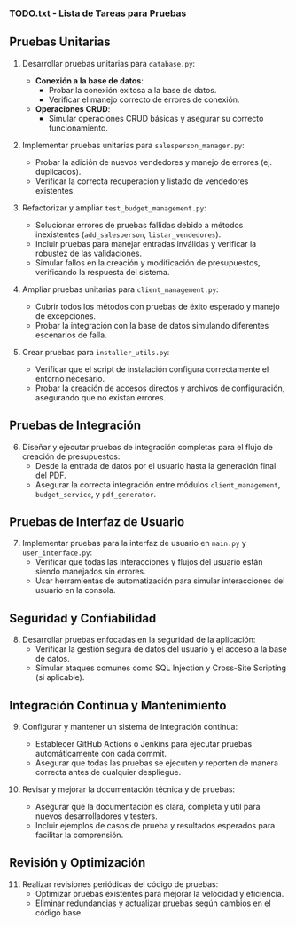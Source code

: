 ### TODO.txt - Lista de Tareas para Pruebas

## Pruebas Unitarias
1. Desarrollar pruebas unitarias para `database.py`:
   - **Conexión a la base de datos**:
     - Probar la conexión exitosa a la base de datos.
     - Verificar el manejo correcto de errores de conexión.
   - **Operaciones CRUD**:
     - Simular operaciones CRUD básicas y asegurar su correcto funcionamiento.

2. Implementar pruebas unitarias para `salesperson_manager.py`:
   - Probar la adición de nuevos vendedores y manejo de errores (ej. duplicados).
   - Verificar la correcta recuperación y listado de vendedores existentes.

3. Refactorizar y ampliar `test_budget_management.py`:
   - Solucionar errores de pruebas fallidas debido a métodos inexistentes (`add_salesperson`, `listar_vendedores`).
   - Incluir pruebas para manejar entradas inválidas y verificar la robustez de las validaciones.
   - Simular fallos en la creación y modificación de presupuestos, verificando la respuesta del sistema.

4. Ampliar pruebas unitarias para `client_management.py`:
   - Cubrir todos los métodos con pruebas de éxito esperado y manejo de excepciones.
   - Probar la integración con la base de datos simulando diferentes escenarios de falla.

5. Crear pruebas para `installer_utils.py`:
   - Verificar que el script de instalación configura correctamente el entorno necesario.
   - Probar la creación de accesos directos y archivos de configuración, asegurando que no existan errores.

## Pruebas de Integración
6. Diseñar y ejecutar pruebas de integración completas para el flujo de creación de presupuestos:
   - Desde la entrada de datos por el usuario hasta la generación final del PDF.
   - Asegurar la correcta integración entre módulos `client_management`, `budget_service`, y `pdf_generator`.

## Pruebas de Interfaz de Usuario
7. Implementar pruebas para la interfaz de usuario en `main.py` y `user_interface.py`:
   - Verificar que todas las interacciones y flujos del usuario están siendo manejados sin errores.
   - Usar herramientas de automatización para simular interacciones del usuario en la consola.

## Seguridad y Confiabilidad
8. Desarrollar pruebas enfocadas en la seguridad de la aplicación:
   - Verificar la gestión segura de datos del usuario y el acceso a la base de datos.
   - Simular ataques comunes como SQL Injection y Cross-Site Scripting (si aplicable).

## Integración Continua y Mantenimiento
9. Configurar y mantener un sistema de integración continua:
   - Establecer GitHub Actions o Jenkins para ejecutar pruebas automáticamente con cada commit.
   - Asegurar que todas las pruebas se ejecuten y reporten de manera correcta antes de cualquier despliegue.

10. Revisar y mejorar la documentación técnica y de pruebas:
    - Asegurar que la documentación es clara, completa y útil para nuevos desarrolladores y testers.
    - Incluir ejemplos de casos de prueba y resultados esperados para facilitar la comprensión.

## Revisión y Optimización
11. Realizar revisiones periódicas del código de pruebas:
    - Optimizar pruebas existentes para mejorar la velocidad y eficiencia.
    - Eliminar redundancias y actualizar pruebas según cambios en el código base.